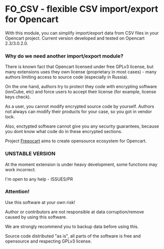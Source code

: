 # FO_CSV - flexible CSV import/export for Opencart

With this module, you can simplify import/export data from CSV files in your Opencart project.
Current version developed and tested on Opencart 2.3/3.0.2.0.

### Why do we need another import/export module?

There is known fact that Opencart licensed under free GPLv3 license, but many extensions uses they own license (proprietary in most cases) - many authors limiting access to source code (especially in Russia).

On the one hand, authors try to protect they code with encrypting software (ionCube, etc) and force users to accept their license (for example, license keys check).

As a user, you cannot modify encrypted source code by yourself. Authors not always can modify their products for your case, so you got in vendor lock.

Also, enctypted software cannot give you any security guarantees, because you dont know what code do in these encrypted sections.

Project [Freeocart](http://freeocart.ru) aims to create opensource ecosystem for Opencart.

### UNSTABLE VERSION

At the moment extension is under heavy development, some functions may work incorrect.

I'm open to any help - ISSUES/PR

### Attention!

Use this software at your own risk!

Author or contributors are not responsible at data corruption/remove caused by using this software.

We are strongly recommend you to backup data before using this.

Source code distributed "as is", all parts of the software is free and opensource and respecting GPLv3 license.